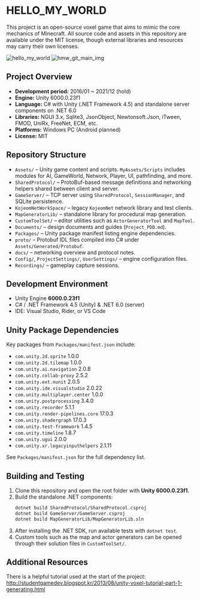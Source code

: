 # HELLO_MY_WORLD

This project is an open-source voxel game that aims to mimic the core mechanics of Minecraft. All source code and assets in this repository are available under the MIT license, though external libraries and resources may carry their own licenses.

![hello_my_world](https://user-images.githubusercontent.com/9248400/75618900-dc37ab00-5bb7-11ea-9ec0-9759c0b6429f.png)
![hmw_git_main_img](https://user-images.githubusercontent.com/9248400/102211930-b47fbc80-3f17-11eb-8d7a-53281bb826ce.png)

## Project Overview
- **Development period:** 2016/01 ~ 2021/12 (hold)
- **Engine:** Unity 6000.0.23f1
- **Language:** C# with Unity (.NET Framework 4.5) and standalone server components on .NET 6.0
- **Libraries:** NGUI 3.x, Sqlite3, JsonObject, Newtonsoft.Json, iTween, FMOD, UniRx, FreeNet, ECM, etc.
- **Platforms:** Windows PC (Android planned)
- **License:** MIT

## Repository Structure
- `Assets/` – Unity game content and scripts. `MyAssets/Scripts` includes modules for AI, GameWorld, Network, Player, UI, pathfinding, and more.
- `SharedProtocol/` – ProtoBuf-based message definitions and networking helpers shared between client and server.
- `GameServer/` – TCP server using `SharedProtocol`, `SessionManager`, and SQLite persistence.
- `KojeomNetWorkSpace/` – legacy `KojeomNet` network library and test clients.
- `MapGeneratorLib/` – standalone library for procedural map generation.
- `CustomToolSet/` – editor utilities such as `ActorGeneratorTool` and `MapTool`.
- `Documents/` – design documents and guides (`Project_PDD.md`).
- `Packages/` – Unity package manifest listing engine dependencies.
- `proto/` – Protobuf IDL files compiled into C# under `Assets/Generated/Protobuf`.
- `docs/` – networking overview and protocol notes.
- `Config/`, `ProjectSettings/`, `UserSettings/` – engine configuration files.
- `Recordings/` – gameplay capture sessions.

## Development Environment
- Unity Engine **6000.0.23f1**
- C# / .NET Framework 4.5 (Unity) & .NET 6.0 (server)
- IDE: Visual Studio, Rider, or VS Code

## Unity Package Dependencies
Key packages from `Packages/manifest.json` include:

- `com.unity.2d.sprite` 1.0.0
- `com.unity.2d.tilemap` 1.0.0
- `com.unity.ai.navigation` 2.0.8
- `com.unity.collab-proxy` 2.5.2
- `com.unity.ext.nunit` 2.0.5
- `com.unity.ide.visualstudio` 2.0.22
- `com.unity.multiplayer.center` 1.0.0
- `com.unity.postprocessing` 3.4.0
- `com.unity.recorder` 5.1.1
- `com.unity.render-pipelines.core` 17.0.3
- `com.unity.shadergraph` 17.0.3
- `com.unity.test-framework` 1.4.5
- `com.unity.timeline` 1.8.7
- `com.unity.ugui` 2.0.0
- `com.unity.xr.legacyinputhelpers` 2.1.11

See `Packages/manifest.json` for the full dependency list.

## Building and Testing
1. Clone this repository and open the root folder with **Unity 6000.0.23f1**.
2. Build the standalone .NET components:
   ```bash
   dotnet build SharedProtocol/SharedProtocol.csproj
   dotnet build GameServer/GameServer.csproj
   dotnet build MapGeneratorLib/MapGeneratorLib.sln
   ```
3. After installing the .NET SDK, run available tests with `dotnet test`.
4. Custom tools such as the map and actor generators can be opened through their solution files in `CustomToolSet/`.

## Additional Resources
There is a helpful tutorial used at the start of the project:<br>
http://studentgamedev.blogspot.kr/2013/08/unity-voxel-tutorial-part-1-generating.html
